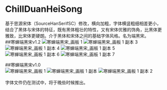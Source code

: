# ChillDuanHeiSong
基于思源宋体（SourceHanSerifSC）修改，横向加粗，字体横竖粗细相差更小，结合了黑体与宋体的特征，既有黑体粗壮的特性，又有宋体优雅的饰角，比黑体更雅致，比宋体更硬朗。介于黑体和宋体之间的基础字体风格。名为端黑宋。<br>
##寒蝉端黑宋v1.2
![寒蝉端黑宋_画板 1](https://github.com/Warren2060/ChillDuanHeiSong/assets/87366329/865c37fc-e112-492b-8b65-ee8e6d41d366)
![寒蝉端黑宋_画板 1 副本 3](https://github.com/Warren2060/ChillDuanHeiSong/assets/87366329/18923303-9d47-4f4a-b7c4-4102e6438277)
![寒蝉端黑宋_画板 1 副本 4](https://github.com/Warren2060/ChillDuanHeiSong/assets/87366329/189aa9b4-3f9b-4b07-9def-2680188722b2)
![寒蝉端黑宋_画板 1 副本 5](https://github.com/Warren2060/ChillDuanHeiSong/assets/87366329/5b740465-bd9d-4f69-9bc8-d3712d36c3a0)
![寒蝉端黑宋_画板 1 副本 6](https://github.com/Warren2060/ChillDuanHeiSong/assets/87366329/69be5a6e-97bf-43f6-9fbe-e957d5e35fcf)
![寒蝉端黑宋_画板 1 副本 7](https://github.com/Warren2060/ChillDuanHeiSong/assets/87366329/604264d5-990a-437b-8d8f-bbedd33ac0dd)

##寒蝉端黑宋v1.0
<br>
![寒蝉端黑宋_画板 1](https://github.com/Warren2060/ChillDuanHeiSong/assets/87366329/fd871331-efd6-4b34-aef7-a466400e902b)
![寒蝉端黑宋_画板 1 副本](https://github.com/Warren2060/ChillDuanHeiSong/assets/87366329/10f7c2e8-a611-4b8b-8bfd-b4e9e5a2a72e)
![寒蝉端黑宋_画板 1 副本 2](https://github.com/Warren2060/ChillDuanHeiSong/assets/87366329/99b90df5-a718-4d7b-b739-b14bba027b57)<br>
<br>
字体文件仍在测试中，将于晚些时候推出。
